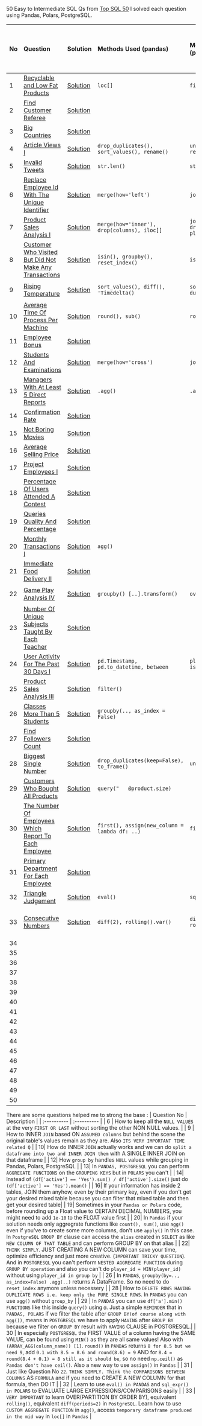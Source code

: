 50 Easy to Intermediate SQL Qs from [Top SQL 50](https://leetcode.com/studyplan/top-sql-50/)
I solved each question using Pandas, Polars, PostgreSQL.

|   No  |   Question  |  Solution   | Methods Used (pandas) | Methods Used (polars) | Methods Used (postgreSQL, except SELECT and FROM) |
| :---- | :-----------| :---------- | :---------------------| :---------------------| :-------------------------------------------------|
|   1   | [Recyclable and Low Fat Products](https://leetcode.com/problems/recyclable-and-low-fat-products/description/?envType=study-plan-v2&envId=top-sql-50) | [Solution](https://leetcode.com/problems/recyclable-and-low-fat-products/solutions/5896967/pandas-polars-and-postgresql) | `loc[]` | `filter(), select()` | `WHERE`|
|   2   | [Find Customer Referee](https://leetcode.com/problems/find-customer-referee/description/) | [Solution](https://leetcode.com/problems/find-customer-referee/solutions/5898178/pandas-polars-and-postgresql) | | | `ISNULL, COALESCE` |
|   3   | [Big Countries](https://leetcode.com/problems/big-countries/) | [Solution](https://leetcode.com/problems/big-countries/solutions/5898265/pandas-polars-postgresql) | | | |
|   4   | [Article Views I](https://leetcode.com/problems/article-views-i/description/) | [Solution](https://leetcode.com/problems/article-views-i/solutions/5898437/pandas-polars-postgresql) | `drop_duplicates(), sort_values(), rename()` | `unique(), sort(), rename()` | `DISTINCT, ORDER BY` |
|   5   | [Invalid Tweets](https://leetcode.com/problems/invalid-tweets/description/?envType=study-plan-v2&envId=top-sql-50) | [Solution](https://leetcode.com/problems/invalid-tweets/solutions/5898689/pandas-polars-postgresql) | `str.len()` | `str.len_chars()`| `LENGTH()` |
|   6   | [Replace Employee Id With The Unique Identifier](https://leetcode.com/problems/replace-employee-id-with-the-unique-identifier/description/) | [Solution](https://leetcode.com/problems/replace-employee-id-with-the-unique-identifier/solutions/5903096/pandas-polars-postgresql) |`merge(how='left')`|`join(how='left')` |`LEFT JOIN` |
|   7   | [Product Sales Analysis I](https://leetcode.com/problems/product-sales-analysis-i/description/?envType=study-plan-v2&envId=top-sql-50) | [Solution](https://leetcode.com/problems/product-sales-analysis-i/solutions/5903591/pandas-polars-postgresql) |`merge(how='inner'), drop(columns), iloc[]` |`join(how='inner'), drop(columns), pl.col('*').exclude()` | `INNER JOIN, subquery` |
|   8   | [Customer Who Visited But Did Not Make Any Transactions](https://leetcode.com/problems/customer-who-visited-but-did-not-make-any-transactions/description/) | [Solution](https://leetcode.com/problems/customer-who-visited-but-did-not-make-any-transactions/solutions/5907523/pandas-polars-postgresql) |`isin(), groupby(), reset_index()` | `is_in(), group_by()` | `group by, count(*)`|
|   9   | [Rising Temperature](https://leetcode.com/problems/rising-temperature/description/) | [Solution](https://leetcode.com/problems/rising-temperature/solutions/5909035/pandas-polars-postgresql) | `sort_values(), diff(), 'Timedelta()`| `sort(), diff(), duration()` | `INTERVAL (timeseries data)`|
|   10  | [Average Time Of Process Per Machine](https://leetcode.com/problems/average-time-of-process-per-machine/description/) | [Solution](https://leetcode.com/problems/average-time-of-process-per-machine/solutions/5925007/pandas-polars-postgresql) | `round(), sub()` | `round(), sub()` | `ROUND(), INNER JOIN on 4 conditions` |
|   11  | [Employee Bonus](https://leetcode.com/problems/employee-bonus/description/) | [Solution](https://leetcode.com/problems/employee-bonus/solutions/5932212/pandas-polars-postgresql) | | | |
|   12  | [Students And Examinations](https://leetcode.com/problems/students-and-examinations/description/) | [Solution](https://leetcode.com/problems/students-and-examinations/solutions/5938990/pandas-polars-postgresql) | `merge(how='cross')` | `join(how='cross')` | `CROSS JOIN, COUNT(a column)` |
|   13  | [Managers With At Least 5 Direct Reports](https://leetcode.com/problems/managers-with-at-least-5-direct-reports/description/) | [Solution](https://leetcode.com/problems/managers-with-at-least-5-direct-reports/solutions/5942105/pandas-polars-postgresql) | `.agg()` | `.agg()` | `HAVING` |
|   14  | [Confirmation Rate](https://leetcode.com/problems/confirmation-rate/description/) | [Solution](https://leetcode.com/problems/confirmation-rate/solutions/5946527/pandas-polars-postgresql) | | | |
|   15  | [Not Boring Movies](https://leetcode.com/problems/not-boring-movies/description/) | [Solution](https://leetcode.com/problems/not-boring-movies/solutions/5949203/pandas-polars-postgresql) | | | |
|   16  | [Average Selling Price](https://leetcode.com/problems/average-selling-price/description/) | [Solution](https://leetcode.com/problems/average-selling-price/solutions/5953506/pandas-polars-postgresql) | | | |
|   17  | [Project Employees I](https://leetcode.com/problems/project-employees-i/description/) | [Solution](https://leetcode.com/problems/project-employees-i/solutions/5954215/pandas-polars-postgresql) | | | |
|   18  | [Percentage Of Users Attended A Contest](https://leetcode.com/problems/percentage-of-users-attended-a-contest/description/) | [Solution](https://leetcode.com/problems/percentage-of-users-attended-a-contest/solutions/5957003/pandas-polars-postgresql) | | | |
|   19  | [Queries Quality And Percentage](https://leetcode.com/problems/queries-quality-and-percentage/description/?envType=study-plan-v2&envId=top-sql-50) | [Solution](https://leetcode.com/problems/queries-quality-and-percentage/solutions/5957170/pandas-polars-postgresql) | | | |
|   20  | [Monthly Transactions I](https://leetcode.com/problems/monthly-transactions-i/description/) | [Solution](https://leetcode.com/problems/monthly-transactions-i/solutions/5962275/pandas-polars-postgresql) | `agg()` | | `FILTER()` |
|   21  | [Immediate Food Delivery II](https://leetcode.com/problems/immediate-food-delivery-ii/description/) | [Solution](https://leetcode.com/problems/immediate-food-delivery-ii/solutions/5970239/pandas-polars-postgresql) | | | `subquery => WHERE (...) IN (...)` |
|   22  | [Game Play Analysis IV](https://leetcode.com/problems/game-play-analysis-iv/description/) | [Solution](https://leetcode.com/problems/game-play-analysis-iv/solutions/5996925/pandas-polars-postgresql) | `groupby() [..].transform()` | `over(partion_by)` | `OVER (PARTITION BY)` |
|   23  | [Number Of Unique Subjects Taught By Each Teacher](https://leetcode.com/problems/number-of-unique-subjects-taught-by-each-teacher/description/) | [Solution](https://leetcode.com/problems/number-of-unique-subjects-taught-by-each-teacher/solutions/6001679/pandas-polars-postgresql) | | | |
|   24  | [User Activity For The Past 30 Days I](https://leetcode.com/problems/user-activity-for-the-past-30-days-i/description/) | [Solution](https://leetcode.com/problems/user-activity-for-the-past-30-days-i/solutions/6003219/pandas-polars-postgresql) | `pd.Timestamp, pd.to_datetime, between` | `pl.datetime, is_between` | `BETWEEN, ::DATE` |
|   25  | [Product Sales Analysis III](https://leetcode.com/problems/product-sales-analysis-iii/description/) | [Solution](https://leetcode.com/problems/product-sales-analysis-iii/solutions/6007319/pandas-polars-postgresql) | `filter()` | | |
|   26  | [Classes More Than 5 Students](https://leetcode.com/problems/classes-more-than-5-students/description/) | [Solution](https://leetcode.com/problems/classes-more-than-5-students/solutions/6007625/pandas-polars-postgresql) | `groupby(.., as_index = False)` | | |
|   27  | [Find Followers Count](https://leetcode.com/problems/find-followers-count/description/) | [Solution](https://leetcode.com/problems/find-followers-count/solutions/6007866/pandas-polars-postgresql) | | | |
|   28  | [Biggest Single Number](https://leetcode.com/problems/biggest-single-number/description/) | [Solution](https://leetcode.com/problems/biggest-single-number/solutions/6011883/pandas-polars-postgresql) | `drop_duplicates(keep=False), to_frame()` | `unique(keep='none')` | |
|   29  | [Customers Who Bought All Products](https://leetcode.com/problems/customers-who-bought-all-products/description/) | [Solution](https://leetcode.com/problems/customers-who-bought-all-products/solutions/6014745/pandas-polars-postgresql) | `query("   @product.size)` | | |
|   30  | [The Number Of Employees Which Report To Each Employee](https://leetcode.com/problems/the-number-of-employees-which-report-to-each-employee/description/) | [Solution](https://leetcode.com/problems/the-number-of-employees-which-report-to-each-employee/solutions/6016974/pandas-polars-postgresql) | `first(), assign(new_column = lambda df: ..)` | `first(), get()` | `ARRAY_AGG()` |
|   31  | [Primary Department For Each Employee](https://leetcode.com/problems/primary-department-for-each-employee/description/) | [Solution](https://leetcode.com/problems/primary-department-for-each-employee/solutions/6020047/pandas-polars-postgresql) | | | |
|   32  | [Triangle Judgement](https://leetcode.com/problems/triangle-judgement/description/) | [Solution](https://leetcode.com/problems/triangle-judgement/solutions/6022720/pandas-polars-postgresql) | `eval()` | `sql_expr()` | |
|   33  | [Consecutive Numbers](https://leetcode.com/problems/consecutive-numbers/description/) | [Solution](https://leetcode.com/problems/consecutive-numbers/solutions/6040029/pandas-polars-postgresql) | `diff(2), rolling().var()` | `diff(2), rolling_var()` | `LAG(), ROWS BETWEEN .. Preceding AND Current Row` |
|   34   | []() | []() | | | |
|   35   | []() | []() | | | |
|   36   | []() | []() | | | |
|   37   | []() | []() | | | |
|   38   | []() | []() | | | |
|   39   | []() | []() | | | |
|   40   | []() | []() | | | |
|   41   | []() | []() | | | |
|   42   | []() | []() | | | |
|   43   | []() | []() | | | |
|   44   | []() | []() | | | |
|   45   | []() | []() | | | |
|   46   | []() | []() | | | |
|   47   | []() | []() | | | |
|   48   | []() | []() | | | |
|   49   | []() | []() | | | |
|   50   | []() | []() | | | |

There are some questions helped me to strong the base :
| Question No | Description |
| :---------- | :---------- |
| 6 | How to keep all the `NULL VALUES` at the very `FIRST OR LAST` without sorting the other NON NULL values. |
| 9 | How to INNER `JOIN` based ON `ASSUMED columns` but behind the scene the original table's values remain as they are. Also `ITS VERY IMPORTANT TIME related Q` |
| 10| How do INNER `JOIN` actually works and we can do `split a dataframe into two and INNER JOIN them` with A SINGLE INNER JOIN on that dataframe |
| 12| How `group by` handles `NULL` values while grouping in Pandas, Polars, PostgreSQL |
| 13| In `PANDAS, POSTGRESQL` you can perform `AGGREGATE FUNCTIONS` on the `GROUPING KEYS` but in `POLARS` you can't |
| 14| Instead of `(df['active'] == 'Yes').sum() / df['active'].size()` just do `(df['active'] == 'Yes').mean()` |
| 16| If your information has inside 2 tables, JOIN them anyhow, even by their primary key, even if you don't get your desired mixed table because you can filter that mixed table and then get your desired table|
| 19| Sometimes in your `Pandas or Polars` code, before rounding up a Float value to CERTAIN DECIMAL NUMBERS, you might need to add `1e-10` to the FLOAT value first |
| 20| In `Pandas` if your solution needs only aggregrate functions like `count(), sum()`, use `agg()` even if you've to create some more columns, don't use `apply()` in this case. In `PostgreSQL` `GROUP BY` clause can access the `alias` created in `SELECT` as like `NEW COLUMN OF THAT TABLE` and can perform GROUP BY on that alias |
| 22| `THINK SIMPLY`. JUST CREATING A NEW COLUMN can save your time, optimize efficiency and just more creative. (`IMPORTANT TRICKY QUESTION`). And in `POSTGRESQL` you can't perform `NESTED AGGREGATE FUNCTION` during `GROUP BY operation` and also you can't do `player_id = MIN(player_id)` without using `player_id in group by` |
| 26 | In `PANDAS`, `groupby(by=.., as_index=False) .agg(..)` returns A DataFrame. So no need to do `reset_index` anymore unless necessery |
| 28 | How to `DELETE ROWS HAVING DUPLICATE ROWS i.e. keep only the PURE SINGLE ROWS`. In `PANDAS` you can use `agg()` without `group_by` |
| 29 | In `PANDAS` you can use `df['a'].min()` `FUNCTIONS` like this inside `query()` using `@`. Just a simple `REMINDER` that in `PANDAS, POLARS` if we filter the table after `GROUP BY(of course along with agg())`, means in `POSTGRESQL` we have to apply `HAVING` after `GROUP BY` because we filter on `GROUP BY` result with `HAVING` CLAUSE in POSTGRESQL.|
| 30 | In especially `POSTGRESQL` the FIRST VALUE of a column having the SAME VALUE, can be found using `MIN()` as they are all same values! Also with `(ARRAY_AGG(column_name)) [1]`. `round()` in `PANDAS` returns `8 for 8.5 but we need 9`, add `0.1 with 8.5 = 8.6 and round(8.6) = 9` AND for `8.4 = round(8.4 + 0.1) = 8 still as it should be`, so no need `np.ceil()` as `Pandas don't have ceil()`. Also a new way to use `assign()` in `Pandas` |
| 31 | Just like Question No `22`. `THINK SIMPLY. Think the COMPARISONS BETWEEN COLUMNS` AS `FORMULA` and if you need to CREATE A NEW COLUMN for that formula, then DO IT |
| 32 | Learn to use `eval() in PANDAS` and `sql_expr() in POLARS` to EVALUATE LARGE EXPRESSIONS/COMPARISONS easily |
| 33 | `VERY IMPORTANT` to learn OVER(PARTITION BY ORDER BY), equivalent `rolling()`, equivalent `diff(periods=2)` in `PostgreSQL`. Learn how to use `CUSTOM AGGREGATE FUNCTION` in `agg()`, access `temporary dataframe produced in the mid way` in `loc[]` in `Pandas` |